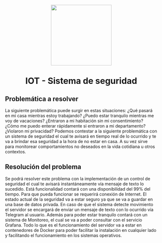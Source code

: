 <h1 align="center">
  <br>
  <img src="https://upload.wikimedia.org/wikipedia/commons/b/b4/Logo-up.jpg" width="200">
  <br><br>
  IOT - Sistema de seguridad
  <br>
</h1>



## Problemática a resolver
La siguiente problemática puede surgir en estas situaciones: 
¿Qué pasará en mi casa mientras estoy trabajando?
¿Puedo estar tranquilo mientras me voy de vacaciones?
¿Entraron a mi habitación sin mi consentimiento?
¿Cómo me puedo enterar rápidamente si entraron a mi departamento?
¿Violaron mi privacidad?
Podemos contestar a la siguiente problemática con un sistema de seguridad el cual te avisará en tiempo real de lo ocurrido y te va a brindar esa seguridad a la hora de no estar en casa. A su vez sirve para monitorear comportamientos no deseados en la vida cotidiana u otros contextos.
## Resolución del problema
Se podrá resolver este problema con la implementación de un control de seguridad el cual te avisará instantáneamente vía mensaje de texto lo sucedido. Está funcionalidad contará con una disponibilidad del 99% del tiempo. Para que pueda funcionar se requerirá conexión de Internet. El estado actual de la seguridad va a estar seguro ya que se va a guardar en una base de datos privada.
En caso de que el sistema detecte movimiento el servidor se encargará de enviar un mensaje de texto con lo ocurrido vía Telegram al usuario.
Además para poder estar tranquilo contará con un sistema de Monitoreo, el cual se va a poder consultar con el servicio Grafana.
Todo lo que es el funcionamiento del servidor va a estar en contenedores de Docker para poder facilitar la instalación en cualquier lado y facilitando el funcionamiento en los sistemas operativos.




